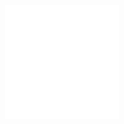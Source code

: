 <embed src="@/docs/options/plots/common/overview.zh.md"></embed>
<embed src="@/docs/options/plots/special/waterfall.zh.md"></embed>
